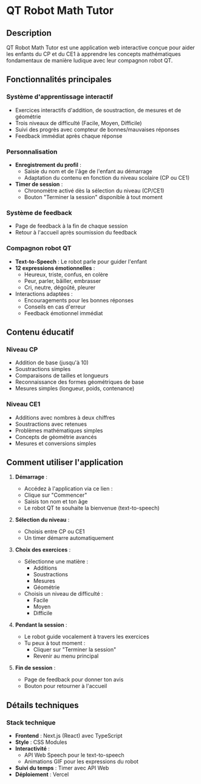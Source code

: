 # QT Robot Math Tutor

## Description
QT Robot Math Tutor est une application web interactive conçue pour aider les enfants du CP et du CE1 à apprendre les concepts mathématiques fondamentaux de manière ludique avec leur compagnon robot QT.

## Fonctionnalités principales

### Système d'apprentissage interactif
- Exercices interactifs d'addition, de soustraction, de mesures et de géométrie
- Trois niveaux de difficulté (Facile, Moyen, Difficile)
- Suivi des progrès avec compteur de bonnes/mauvaises réponses
- Feedback immédiat après chaque réponse

### Personnalisation
- **Enregistrement du profil** : 
  - Saisie du nom et de l'âge de l'enfant au démarrage
  - Adaptation du contenu en fonction du niveau scolaire (CP ou CE1)
- **Timer de session** :
  - Chronomètre activé dès la sélection du niveau (CP/CE1)
  - Bouton "Terminer la session" disponible à tout moment

### Système de feedback
- Page de feedback à la fin de chaque session
- Retour à l'accueil après soumission du feedback

### Compagnon robot QT
- **Text-to-Speech** : Le robot parle pour guider l'enfant
- **12 expressions émotionnelles** :
  - Heureux, triste, confus, en colère
  - Peur, parler, bâiller, embrasser
  - Cri, neutre, dégoûté, pleurer
- Interactions adaptées :
  - Encouragements pour les bonnes réponses
  - Conseils en cas d'erreur
  - Feedback émotionnel immédiat

## Contenu éducatif

### Niveau CP
- Addition de base (jusqu'à 10)
- Soustractions simples
- Comparaisons de tailles et longueurs
- Reconnaissance des formes géométriques de base
- Mesures simples (longueur, poids, contenance)

### Niveau CE1
- Additions avec nombres à deux chiffres
- Soustractions avec retenues
- Problèmes mathématiques simples
- Concepts de géométrie avancés
- Mesures et conversions simples

## Comment utiliser l'application

1. **Démarrage** :
   - Accédez à l'application via ce lien : 
   - Clique sur "Commencer"
   - Saisis ton nom et ton âge
   - Le robot QT te souhaite la bienvenue (text-to-speech)

2. **Sélection du niveau** :
   - Choisis entre CP ou CE1
   - Un timer démarre automatiquement

3. **Choix des exercices** :
   - Sélectionne une matière :
     - Additions
     - Soustractions
     - Mesures
     - Géométrie
   - Choisis un niveau de difficulté :
     - Facile
     - Moyen
     - Difficile

4. **Pendant la session** :
   - Le robot guide vocalement à travers les exercices
   - Tu peux à tout moment :
     - Cliquer sur "Terminer la session"
     - Revenir au menu principal

5. **Fin de session** :
   - Page de feedback pour donner ton avis
   - Bouton pour retourner à l'accueil

## Détails techniques

### Stack technique
- **Frontend** : Next.js (React) avec TypeScript
- **Style** : CSS Modules
- **Interactivité** :
  - API Web Speech pour le text-to-speech
  - Animations GIF pour les expressions du robot
- **Suivi du temps** : Timer avec API Web
- **Déploiement** : Vercel
